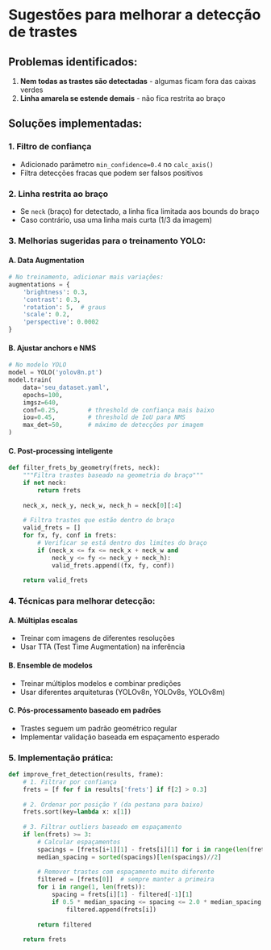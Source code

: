 # Sugestões para melhorar a detecção de trastes

## Problemas identificados:
1. **Nem todas as trastes são detectadas** - algumas ficam fora das caixas verdes
2. **Linha amarela se estende demais** - não fica restrita ao braço

## Soluções implementadas:

### 1. Filtro de confiança
- Adicionado parâmetro `min_confidence=0.4` no `calc_axis()`
- Filtra detecções fracas que podem ser falsos positivos

### 2. Linha restrita ao braço
- Se `neck` (braço) for detectado, a linha fica limitada aos bounds do braço
- Caso contrário, usa uma linha mais curta (1/3 da imagem)

### 3. Melhorias sugeridas para o treinamento YOLO:

#### A. Data Augmentation
```python
# No treinamento, adicionar mais variações:
augmentations = {
    'brightness': 0.3,
    'contrast': 0.3,
    'rotation': 5,  # graus
    'scale': 0.2,
    'perspective': 0.0002
}
```

#### B. Ajustar anchors e NMS
```python
# No modelo YOLO
model = YOLO('yolov8n.pt')
model.train(
    data='seu_dataset.yaml',
    epochs=100,
    imgsz=640,
    conf=0.25,        # threshold de confiança mais baixo
    iou=0.45,         # threshold de IoU para NMS
    max_det=50,       # máximo de detecções por imagem
)
```

#### C. Post-processing inteligente
```python
def filter_frets_by_geometry(frets, neck):
    """Filtra trastes baseado na geometria do braço"""
    if not neck:
        return frets
    
    neck_x, neck_y, neck_w, neck_h = neck[0][:4]
    
    # Filtra trastes que estão dentro do braço
    valid_frets = []
    for fx, fy, conf in frets:
        # Verificar se está dentro dos limites do braço
        if (neck_x <= fx <= neck_x + neck_w and 
            neck_y <= fy <= neck_y + neck_h):
            valid_frets.append((fx, fy, conf))
    
    return valid_frets
```

### 4. Técnicas para melhorar detecção:

#### A. Múltiplas escalas
- Treinar com imagens de diferentes resoluções
- Usar TTA (Test Time Augmentation) na inferência

#### B. Ensemble de modelos
- Treinar múltiplos modelos e combinar predições
- Usar diferentes arquiteturas (YOLOv8n, YOLOv8s, YOLOv8m)

#### C. Pós-processamento baseado em padrões
- Trastes seguem um padrão geométrico regular
- Implementar validação baseada em espaçamento esperado

### 5. Implementação prática:

```python
def improve_fret_detection(results, frame):
    # 1. Filtrar por confiança
    frets = [f for f in results['frets'] if f[2] > 0.3]
    
    # 2. Ordenar por posição Y (da pestana para baixo)
    frets.sort(key=lambda x: x[1])
    
    # 3. Filtrar outliers baseado em espaçamento
    if len(frets) >= 3:
        # Calcular espaçamentos
        spacings = [frets[i+1][1] - frets[i][1] for i in range(len(frets)-1)]
        median_spacing = sorted(spacings)[len(spacings)//2]
        
        # Remover trastes com espaçamento muito diferente
        filtered = [frets[0]]  # sempre manter a primeira
        for i in range(1, len(frets)):
            spacing = frets[i][1] - filtered[-1][1]
            if 0.5 * median_spacing <= spacing <= 2.0 * median_spacing:
                filtered.append(frets[i])
        
        return filtered
    
    return frets
```
